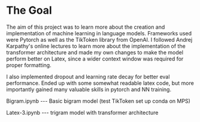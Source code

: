 # The Goal

The aim of this project was to learn more about the creation and implementation of machine learning in language models. Frameworks used were Pytorch as well as the TikToken library from OpenAI. I followed Andrej Karpathy's online lectures to learn more about the implementation of the transformer architecture and made my own changes to make the model perform better on Latex, since a wider context window was required for proper formatting.

I also implemented dropout and learning rate decay for better eval performance. Ended up with some somewhat readable latex code, but more importantly gained many valuable skills in pytorch and NN training.

Bigram.ipynb --- Basic bigram model (test TikToken set up conda on MPS)

Latex-3.ipynb --- trigram model with transformer architecture


